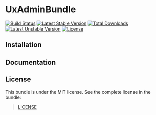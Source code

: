 # UxAdminBundle

[![Build Status](https://api.travis-ci.com/uxuu/admin-bundle.svg?branch=master)](http://travis-ci.com/uxuu/admin-bundle) [![Latest Stable Version](https://poser.pugx.org/ux/admin-bundle/v/stable.svg)](https://packagist.org/packages/ux/admin-bundle) [![Total Downloads](https://poser.pugx.org/ux/admin-bundle/downloads.svg)](https://packagist.org/packages/ux/admin-bundle) [![Latest Unstable Version](https://poser.pugx.org/ux/admin-bundle/v/unstable.svg)](https://packagist.org/packages/ux/admin-bundle) [![License](https://poser.pugx.org/ux/admin-bundle/license.svg)](https://packagist.org/packages/ux/admin-bundle)


## Installation


## Documentation


## License

This bundle is under the MIT license. See the complete license in the bundle:

>    [LICENSE](LICENSE)

